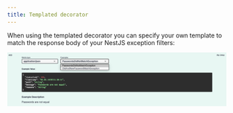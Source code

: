 ```yaml
---
title: Templated decorator
---
```


When using the templated decorator you can specify your own template to match the response body of your NestJS exception filters:

![Templated decorator screenshot example](../../../static/img/decorator_with_multiple_exceptions_per_code.png)
